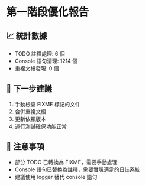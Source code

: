 
# 第一階段優化報告

## 📈 統計數據
- TODO 註釋處理: 6 個
- Console 語句清理: 1214 個
- 重複文檔發現: 0 個

## 🎯 下一步建議
1. 手動檢查 FIXME 標記的文件
2. 合併重複文檔
3. 更新依賴版本
4. 運行測試確保功能正常

## 📝 注意事項
- 部分 TODO 已轉換為 FIXME，需要手動處理
- Console 語句已替換為註釋，需要實現適當的日誌系統
- 建議使用 logger 替代 console 語句
    